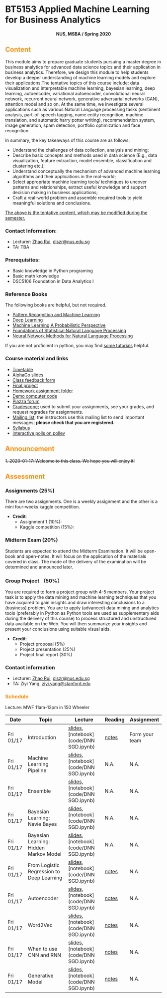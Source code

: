 # BT5153 Applied Machine Learning for Business Analytics

#### <center>NUS, MSBA / Spring 2020</center>

## <font color='DarkOrange'>Content</font>

This module aims to prepare graduate students pursuing a master degree in business analytics for advanced data science topics and their application in business analytics. Therefore, we design this module to help students develop a deeper understanding of machine learning models and explore their applications.The tentative topics of this course include: data visualization and interpretable machine learning, bayesian learning, deep learning, autoencoder, variational autoencoder, convolutional neural network, recurrent neural network, generative adversarial networks (GAN), attention model and so on. At the same time, we investigate several applications such as various Natural Language processing tasks (sentiment analysis, part-of-speech tagging, name entity recognition, machine translation, and automatic harry potter writing), recommendation system, image generation, spam detection, portfolio optimization and face recognition.

In summary, the key takeaways of this course are as follows:

- Understand the challenges of data collection, analysis and mining;
- Describe basic concepts and methods used in data science (E.g., data visualization, feature extraction, model ensemble, classification and clustering etc.);
- Understand conceptually the mechanism of advanced machine learning algorithms and their applications in the real-world;
- Select appropriate machine learning tools/ techniques to uncover patterns and relationships, extract useful knowledge and support decision making in business applications;
- Craft a real-world problem and assemble required tools to yield meaningful solutions and conclusions.

<u>The above is the tentative content, which may be modified during the semester.</u>

### Contact Information:

- Lecturer: [Zhao Rui](https://rzntu.github.io), [diszr@nus.edu.sg](mailto:diszr@nus.edu.sg)
- TA: TBA

### Prerequisites:

- Basic knowledge in Python programing 
- Basic math knowledge
- DSC5106 Foundation in Data Analytics I

### Reference Books

The following books are helpful, but not required. 

- [Pattern Recognition and Machine Learning](http://users.isr.ist.utl.pt/~wurmd/Livros/school/Bishop%20-%20Pattern%20Recognition%20And%20Machine%20Learning%20-%20Springer%20%202006.pdf) 
- [Deep Learning](http://www.deeplearningbook.org/)
- [Machine Learning A Probabilistic Perspective](https://doc.lagout.org/science/Artificial%20Intelligence/Machine%20learning/Machine%20Learning_%20A%20Probabilistic%20Perspective%20%5BMurphy%202012-08-24%5D.pdf)
- [Foundations of Statistical Natural Language Processing](https://www.cs.vassar.edu/~cs366/docs/Manning_Schuetze_StatisticalNLP.pdf)
- [Neural Network Methods for Natural Language Processing](http://www.morganclaypoolpublishers.com/catalog_Orig/samples/9781627052955_sample.pdf)

If you are not proficient in python, you may find [some tutorials](material/coding.md) helpful.


### Course material and links

- [Timetable](#schedule)
- [AlphaGo slides](AlphaGo/AlphaGo.html)
- [Class feedback form](https://docs.google.com/forms/d/e/1FAIpQLSe2bZaO6MB8ubaKCBqbsEVCwOGArBsm2sAI6guunUpPU6jg2Q/viewform)
- [Final project](project/project.pdf)
- [Homework assignment folder](hwk.md)
- [Demo computer code](code.md)
- [Piazza forum](https://piazza.com/class/jqffwoswj8k50a)
- [Gradescope](https://www.gradescope.com/); used to submit your assignments, see your grades, and request regrades for assignments.
- [Mailing list](https://mailman.stanford.edu/mailman/listinfo/me343-winter1819); the instructors use this mailing list to send important messages; **please check that you are registered.**
- [Syllabus](syllabus.md)
- [Interactive polls on pollev](https://pollev.com/ericdarve886)

## <font color='DarkOrange'>Announcement</font>

~~1. 2020-01-17: Welcome to this class. We hope you will enjoy it!~~

## <font color='DarkOrange'>Assessment</font>

### Assignments (25%)

There are two assignments. One is a weekly assignment and the other is a mini four-weeks kaggle competition. 

- **Credit**:
  * Assignment 1 (10%): 
  * Kaggle competition (15%):
 

### Midterm Exam (20%)

Students are expected to attend the Midterm Examination. It will be open-book and open-notes. It will focus on the application of the materials covered in class. The mode of the delivery of the examination will be determined and announced later.

### Group Project （50%）

You are required to form a project group with 4-5 members. Your project task is to apply the data mining and machine learning techniques that you have acquired to gain insights and draw interesting conclusions to a (business) problem. You are to apply (advanced) data mining and analytics tools (preferably in Python as Python tools are used as supplementary aids during the delivery of this course) to process structured and unstructured data available on the Web. You will then summarize your insights and present your conclusions using suitable visual aids.

- **Credit**:
  * Project proposal (5%) 
  * Project presentation (25%)
  * Project final report (30%)

### Contact information

- Lecturer: [Zhao Rui](https://rzntu.github.io), [diszr@nus.edu.sg](mailto:diszr@nus.edu.sg)
- TA: Ziyi Yang, [ziyi.yang@stanford.edu](mailto:ziyi.yang@stanford.edu)

### <font color='DarkOrange'>Schedule</font>

Lecture: MWF 11am-12pm in 150 Wheeler

**Date** |	**Topic** |	**Lecture** |	**Reading**	| **Assignment**
------------ | ------------- | ------------- | ------------- | -------------
Fri 01/17 | Introduction | [slides](project/project.pdf), [notebook](code/DNN SGD.ipynb) | [notes](note/week1.md) | Form your team
Fri 01/17 | Machine Learning Pipeline | [slides](project/project.pdf), [notebook](code/DNN SGD.ipynb) | N.A. | N.A.
Fri 01/17 | Ensemble | [slides](project/project.pdf), [notebook](code/DNN SGD.ipynb) | N.A.| N.A.
Fri 01/17 | Bayesian Learning: Navie Bayes | [slides](project/project.pdf), [notebook](code/DNN SGD.ipynb) | N.A. | N.A.
Fri 01/17 | Bayesian Learning: Hidden Markov Model | [slides](project/project.pdf), [notebook](code/DNN SGD.ipynb) | N.A. | N.A.
Fri 01/17 |  From Logistic Regression to Deep Learning | [slides](project/project.pdf), [notebook](code/DNN SGD.ipynb) | [notes](note/week1.md) | N.A.
Fri 01/17 | Autoencoder | [slides](project/project.pdf), [notebook](code/DNN SGD.ipynb) | [notes](note/week1.md) | N.A.
Fri 01/17 | Word2Vec | [slides](project/project.pdf), [notebook](code/DNN SGD.ipynb) | [notes](note/week1.md) | N.A.
Fri 01/17 | When to use CNN and RNN | [slides](project/project.pdf), [notebook](code/DNN SGD.ipynb) | [notes](note/week1.md) | N.A.
Fri 01/17 | Generative Model | [slides](project/project.pdf), [notebook](code/DNN SGD.ipynb) | [notes](note/week1.md) | N.A.

